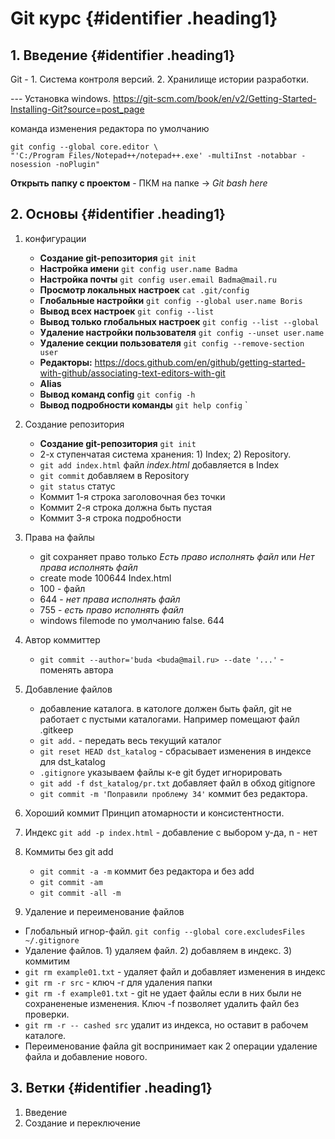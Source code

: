 <style> .heading1 {color: #4682B4} </style>
#                   Git курс {#identifier .heading1}

## 1. Введение {#identifier .heading1} 
   Git - 1. Система контроля версий. 2. Хранилище истории разработки.

--- Установка windows. https://git-scm.com/book/en/v2/Getting-Started-Installing-Git?source=post_page

команда изменения редактора по умолчанию
```
git config --global core.editor \
"'C:/Program Files/Notepad++/notepad++.exe' -multiInst -notabbar -nosession -noPlugin"
```
 __Открыть папку с проектом__ - ПКМ на папке -> *Git bash here*      
 
## 2. Основы {#identifier .heading1}
1. конфигурации
   - __Создание git-репозитория__ `git init`
   - __Настройка имени__ `git config user.name Badma`
   - __Настройка почты__ `git config user.email Badma@mail.ru`
   - __Просмотр локальных настроек__ `cat .git/config`
   - __Глобальные настройки__ `git config --global user.name Boris`
   - __Вывод всех настроек__ `git config --list`
   - __Вывод только глобальных настроек__ `git config --list --global`
   - __Удаление настройки пользователя__ `git config --unset user.name`
   - __Удаление секции пользователя__ `git config --remove-section user`
   -  __Редакторы:__ https://docs.github.com/en/github/getting-started-with-github/associating-text-editors-with-git
   - __Alias__ 
   - __Вывод команд config__ `git config -h`
   - __Вывод подробности команды__ `git help config`
   ` 
2. Создание репозитория
   - __Создание git-репозитория__ `git init`
   - 2-х ступенчатая система хранения: 1) Index; 2) Repository.
   - `git add index.html` файл _index.html_ добавляется в Index
   - `git commit` добавляем в Repository
   - `git status` статус
   - Коммит 1-я строка заголовочная без точки
   - Коммит 2-я строка должна быть пустая
   - Коммит 3-я строка подробности
 
3. Права на файлы
   - git сохраняет право только _Есть право исполнять файл_ или _Нет права исполнять файл_
   - create mode 100644 Index.html
   - 100 - файл
   - 644 - _нет права исполнять файл_
   - 755 - _есть право исполнять файл_
   - windows filemode по умолчанию false. 644  
4. Автор коммиттер
   - `git commit --author='buda <buda@mail.ru> --date '...'` - поменять автора
5. Добавление файлов
   - добавление каталога. в катологе должен быть файл, git не работает с пустыми каталогами. Например помещают файл .gitkeep 
   - `git add.` - передать весь текущий каталог
   - `git reset HEAD dst_katalog` - сбрасывает изменения в индексе для dst_katalog
   - `.gitignore` указываем файлы к-е git будет игнорировать
   - `git add -f dst_katalog/pr.txt` добавляет файл в обход gitignore
   - `git commit -m 'Поправили проблему 34'` коммит без редактора.
6. Хороший коммит
    Принцип атомарности и консистентности.
7. Индекс
   `git add -p index.html` - добавление с выбором y-да, n - нет
8. Коммиты без git add
   - `git commit -a -m`  коммит без редактора и без add
   - `git commit -am`
   - `git commit -all -m` 
9. Удаление и переименование файлов
- Глобальный игнор-файл. `git config --global core.excludesFiles ~/.gitignore`
- Удаление файлов. 1) удаляем файл. 2) добавляем в индекс. 3) коммитим
- `git rm example01.txt` - удаляет файл и добавляет изменения в индекс 
- `git rm -r src` - ключ -r для удаления папки
- `git rm -f example01.txt` -  git не удает файлы если в них были не сохранененые изменения. Ключ -f позволяет удалить файл без проверки.
- `git rm -r -- cashed src` удалит из индекса, но оставит в рабочем каталоге.
- Переименование файла git воспринимает как 2 операции удаление файла и добавление нового.

## 3. Ветки {#identifier .heading1}    
1. Введение
2. Создание и переключение